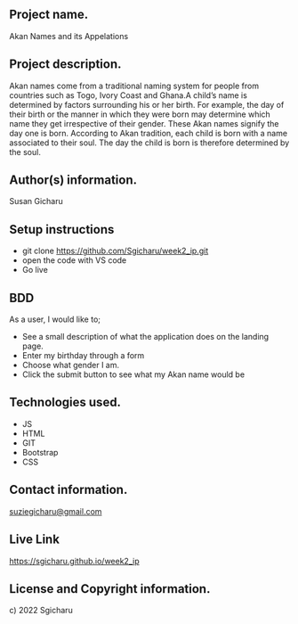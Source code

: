 ## Project name.

Akan Names and its Appelations

## Project description.
Akan names come from a traditional naming system for people from countries such as Togo, Ivory Coast and Ghana.A child’s name is determined by factors surrounding his or her birth. For example, the day of their birth or the manner in which they were born may determine which name they get irrespective of their gender.
These Akan names signify the day one is born. According to Akan tradition, each child is born with a name associated to their soul. The day the child is born is therefore determined by the soul.

## Author(s) information.

Susan Gicharu

## Setup instructions 
- git clone https://github.com/Sgicharu/week2_ip.git
- open the code with VS code
- Go live

## BDD
As a user, I would like to;

- See a  small description of what the application does on the landing page.
- Enter my birthday through a form 
- Choose what gender I am.
- Click the submit button to see what my Akan name would be


## Technologies used.

- JS
- HTML
- GIT
- Bootstrap
- CSS

## Contact information.

suziegicharu@gmail.com

## Live Link 
https://sgicharu.github.io/week2_ip

## License and Copyright information.
c) 2022 Sgicharu